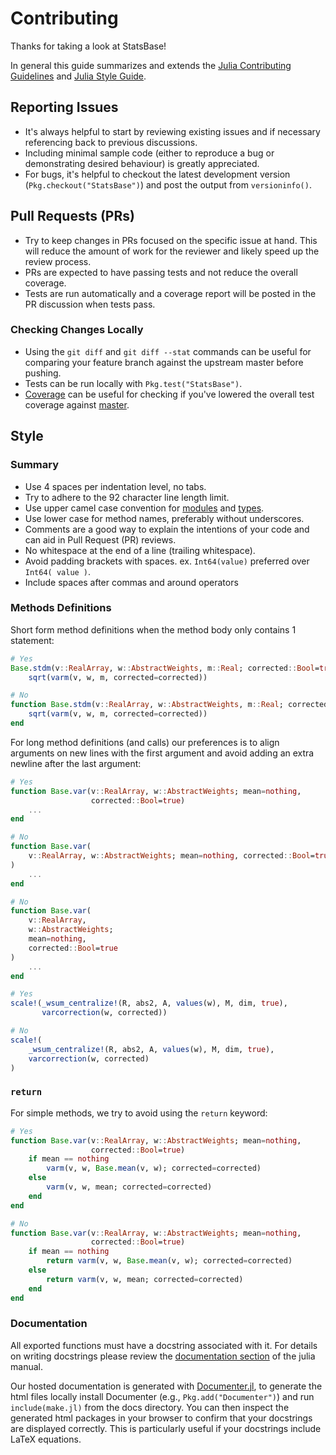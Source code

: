 # Contributing

Thanks for taking a look at StatsBase!

In general this guide summarizes and extends the [Julia Contributing Guidelines](https://github.com/JuliaLang/julia/blob/master/CONTRIBUTING.md#general-formatting-guidelines-for-julia-code-contributions) and [Julia Style Guide](https://docs.julialang.org/en/latest/manual/style-guide.html).

## Reporting Issues

* It's always helpful to start by reviewing existing issues and if necessary referencing back to previous discussions.
* Including minimal sample code (either to reproduce a bug or demonstrating desired behaviour) is greatly appreciated.
* For bugs, it's helpful to checkout the latest development version (`Pkg.checkout("StatsBase")`) and post the output from `versioninfo()`.

## Pull Requests (PRs)

* Try to keep changes in PRs focused on the specific issue at hand. This will reduce the amount of work for the reviewer and likely speed up the review process.
* PRs are expected to have passing tests and not reduce the overall coverage.
* Tests are run automatically and a coverage report will be posted in the PR discussion when tests pass.

### Checking Changes Locally

* Using the `git diff` and `git diff --stat` commands can be useful for comparing your feature branch against the upstream master before pushing.
* Tests can be run locally with `Pkg.test("StatsBase")`.
* [Coverage](https://github.com/JuliaCI/Coverage.jl) can be useful for checking if you've lowered the overall test coverage against [master](https://coveralls.io/r/JuliaStats/StatsBase.jl?branch=master).

## Style

### Summary

* Use 4 spaces per indentation level, no tabs.
* Try to adhere to the 92 character line length limit.
* Use upper camel case convention for [modules](https://docs.julialang.org/en/stable/manual/modules/) and [types](https://docs.julialang.org/en/stable/manual/types/).
* Use lower case for method names, preferably without underscores.
* Comments are a good way to explain the intentions of your code and can aid in Pull Request (PR) reviews.
* No whitespace at the end of a line (trailing whitespace).
* Avoid padding brackets with spaces. ex. `Int64(value)` preferred over `Int64( value )`.
* Include spaces after commas and around operators

### Methods Definitions

Short form method definitions when the method body only contains 1 statement:

```julia
# Yes
Base.stdm(v::RealArray, w::AbstractWeights, m::Real; corrected::Bool=true) =
    sqrt(varm(v, w, m, corrected=corrected))

# No
function Base.stdm(v::RealArray, w::AbstractWeights, m::Real; corrected::Bool=true)
    sqrt(varm(v, w, m, corrected=corrected))
end
```

For long method definitions (and calls) our preferences is to align arguments on new lines with the first argument and avoid adding an extra newline after the last argument:

```julia
# Yes
function Base.var(v::RealArray, w::AbstractWeights; mean=nothing,
                  corrected::Bool=true)
    ...
end

# No
function Base.var(
    v::RealArray, w::AbstractWeights; mean=nothing, corrected::Bool=true
)
    ...
end

# No
function Base.var(
    v::RealArray,
    w::AbstractWeights;
    mean=nothing,
    corrected::Bool=true
)
    ...
end

# Yes
scale!(_wsum_centralize!(R, abs2, A, values(w), M, dim, true),
       varcorrection(w, corrected))

# No
scale!(
    _wsum_centralize!(R, abs2, A, values(w), M, dim, true),
    varcorrection(w, corrected)
)
```

### `return`

For simple methods, we try to avoid using the `return` keyword:

```julia
# Yes
function Base.var(v::RealArray, w::AbstractWeights; mean=nothing,
                  corrected::Bool=true)
    if mean == nothing
        varm(v, w, Base.mean(v, w); corrected=corrected)
    else
        varm(v, w, mean; corrected=corrected)
    end
end

# No
function Base.var(v::RealArray, w::AbstractWeights; mean=nothing,
                  corrected::Bool=true)
    if mean == nothing
        return varm(v, w, Base.mean(v, w); corrected=corrected)
    else
        return varm(v, w, mean; corrected=corrected)
    end
end
```

### Documentation

All exported functions must have a docstring associated with it.
For details on writing docstrings please review the
[documentation section](https://docs.julialang.org/en/stable/manual/documentation/)
of the julia manual.

Our hosted documentation is generated with [Documenter.jl](https://github.com/JuliaDocs/Documenter.jl),
to generate the html files locally install Documenter (e.g., `Pkg.add("Documenter")`) and run
`include(make.jl)` from the docs directory.
You can then inspect the generated html packages in your
browser to confirm that your docstrings are displayed correctly.
This is particularly useful if your docstrings include LaTeX equations.
